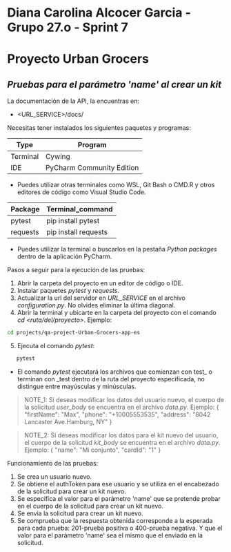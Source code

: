 # Diana Carolina Alcocer Garcia - Grupo 27.o - Sprint 7

# Proyecto Urban Grocers
## _Pruebas para el parámetro 'name' al crear un kit_

La documentación de la API, la encuentras en:
- <URL_SERVICE>/docs/

Necesitas tener instalados los siguientes paquetes y programas: 

| Type     | Program                   |
|----------|---------------------------|
| Terminal | Cywing                    |
| IDE      | PyCharm Community Edition |

- Puedes utilizar otras terminales como WSL, Git Bash o CMD.R
 y otros editores de código como Visual Studio Code.

| Package  | Terminal_command     |       
|----------|----------------------|       
| pytest   | pip install pytest   |       
| requests | pip install requests |

- Puedes utilizar la terminal o buscarlos en la pestaña _Python packages_ dentro de la aplicación PyCharm.

Pasos a seguir para la ejecución de las pruebas:
1. Abrir la carpeta del proyecto en un editor de código o IDE.
2. Instalar paquetes _pytest_ y _requests_.
3. Actualizar la url del servidor en _URL_SERVICE_ en el archivo _configuration.py_. No olvides eliminar la última diagonal. 
4. Abrir la terminal y ubicarte en la carpeta del proyecto con el comando _cd <ruta/del/proyecto>_. Ejemplo:
```sh
cd projects/qa-project-Urban-Grocers-app-es
```

5. Ejecuta el comando _pytest_:
```sh
   pytest
``` 
- El comando _pytest_ ejecutará los archivos que comienzan con test_ o terminan con _test dentro de la ruta 
del proyecto especificada, no distingue entre mayúsculas y minúsculas.

> NOTE_1: Si deseas modificar los datos del usuario nuevo, el cuerpo de la solicitud _user_body_ se encuentra en el archivo _data.py_. Ejemplo: 
> {
    "firstName": "Max",
    "phone": "+10005553535",
    "address": "8042 Lancaster Ave.Hamburg, NY"
}

> NOTE_2: Si deseas modificar los datos para el kit nuevo del usuario, el cuerpo de la solicitud _kit_body_ se encuentra en el archivo _data.py_. Ejemplo:
> {
    "name": "Mi conjunto",
    "cardId": "1"
}

Funcionamiento de las pruebas:
1. Se crea un usuario nuevo.
2. Se obtiene el authToken para ese usuario y se utiliza en el encabezado de la solicitud para crear un kit nuevo.
3. Se especifica el valor para el parámetro 'name' que se pretende probar en el cuerpo de la solicitud para crear un kit nuevo.
4. Se envia la solicitud para crear un kit nuevo.
5. Se comprueba que la respuesta obtenida corresponde a la esperada para cada prueba: 201-prueba positiva o 400-prueba negativa. Y que el valor para el parámetro 'name' sea el mismo que el enviado en la solicitud.
